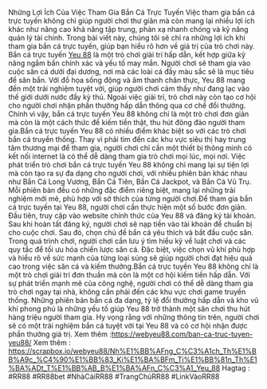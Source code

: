 Những Lợi Ích Của Việc Tham Gia Bắn Cá Trực Tuyến
Việc tham gia bắn cá trực tuyến không chỉ giúp người chơi thư giãn mà còn mang lại nhiều lợi ích khác như nâng cao khả năng tập trung, phản xạ nhanh chóng và kỹ năng quản lý tài chính. Trong bài viết này, chúng tôi sẽ chỉ ra những lợi ích khi tham gia bắn cá trực tuyến, giúp bạn hiểu rõ hơn về giá trị của trò chơi này.
Bắn cá trực tuyến [Yeu 88](https://webyeu88.com/) là một trò chơi giải trí hấp dẫn, kết hợp giữa kỹ năng ngắm bắn chính xác và yếu tố may mắn. Người chơi sẽ tham gia vào cuộc săn cá dưới đại dương, nơi mà các loài cá đầy màu sắc sẽ là mục tiêu để săn bắn. Với đồ họa sống động và âm thanh chân thực, Yeu 88 mang đến một trải nghiệm tuyệt vời, giúp người chơi cảm thấy như đang lạc vào thế giới dưới nước đầy kỳ thú. Ngoài việc giải trí, trò chơi này còn tạo cơ hội cho người chơi nhận phần thưởng hấp dẫn thông qua cơ chế đổi thưởng. Chính vì vậy, bắn cá trực tuyến Yeu 88 không chỉ là một trò chơi đơn giản mà còn là một cách thức để kiếm tiền thật, thu hút đông đảo người tham gia.Bắn cá trực tuyến Yeu 88 có nhiều điểm khác biệt so với các trò chơi bắn cá truyền thống. Thay vì phải tìm đến các khu vực siêu thị hay trung tâm thương mại để tham gia, người chơi chỉ cần một thiết bị thông minh có kết nối internet là có thể dễ dàng tham gia trò chơi mọi lúc, mọi nơi. Việc phát triển trò chơi bắn cá trực tuyến Yeu 88 không chỉ mang lại sự tiện lợi mà còn tạo ra sự đa dạng cho người chơi, với nhiều phiên bản khác nhau như Bắn Cá Long Vương, Bắn Cá Tiên, Bắn Cá Jackpot, và Bắn Cá Vũ Trụ. Mỗi phiên bản đều có những đặc điểm riêng biệt, mang lại những trải nghiệm mới mẻ, phù hợp với sở thích của từng người chơi.Để tham gia bắn cá trực tuyến tại Yeu 88, người chơi cần thực hiện một số bước đơn giản. Đầu tiên, truy cập vào website chính thức của Yeu 88 và đăng ký tài khoản. Sau khi hoàn tất đăng ký, người chơi sẽ nạp tiền vào tài khoản để chuẩn bị cho cuộc chơi. Sau đó, chọn chủ đề bắn cá yêu thích và bắt đầu cuộc săn. Trong quá trình chơi, người chơi cần lưu ý tìm hiểu kỹ về luật chơi và các quy tắc để tối ưu hóa chiến lược săn cá. Đặc biệt, việc chọn vũ khí phù hợp và hiểu rõ về sức mạnh của từng loại súng sẽ giúp người chơi đạt hiệu quả cao trong việc săn cá và kiếm thưởng.Bắn cá trực tuyến Yeu 88 không chỉ là một trò chơi giải trí đơn thuần mà còn là một cơ hội kiếm tiền hấp dẫn. Với sự phát triển mạnh mẽ của công nghệ, người chơi có thể dễ dàng tham gia trò chơi ngay tại nhà, không cần phải đến các khu vực chơi game truyền thống. Những phiên bản bắn cá đa dạng, tỷ lệ đổi thưởng hấp dẫn và kho vũ khí phong phú là những yếu tố giúp Yeu 88 trở thành một sân chơi thu hút hàng triệu người tham gia. Hy vọng rằng với những thông tin trên, người chơi sẽ có một trải nghiệm bắn cá tuyệt vời tại Yeu 88 và có cơ hội nhận được phần thưởng giá trị.
Xem thêm :https://webyeu88.com/ban-ca-truc-tuyen-yeu88/
Xem thêm : https://scrapbox.io/webyeu88/Nh%E1%BB%AFng_C%C3%A1ch_Th%E1%BB%A9c_%C4%90%E1%BB%83_Ki%E1%BA%BFm_Ti%E1%BB%81n_Th%E1%BA%ADt_T%E1%BB%AB_B%E1%BA%AFn_C%C3%A1_Yeu_88
Hagtag : #RR88 #RR88bet #NhàCáiRR88 #TrangChủRR88 #LinkVàoRR88
